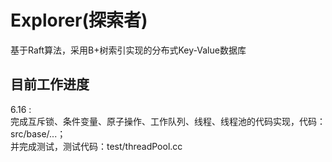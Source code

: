 # Explorer(探索者)
基于Raft算法，采用B+树索引实现的分布式Key-Value数据库
## 目前工作进度  
6.16 :   
完成互斥锁、条件变量、原子操作、工作队列、线程、线程池的代码实现，代码：src/base/...；  
并完成测试，测试代码：test/threadPool.cc
